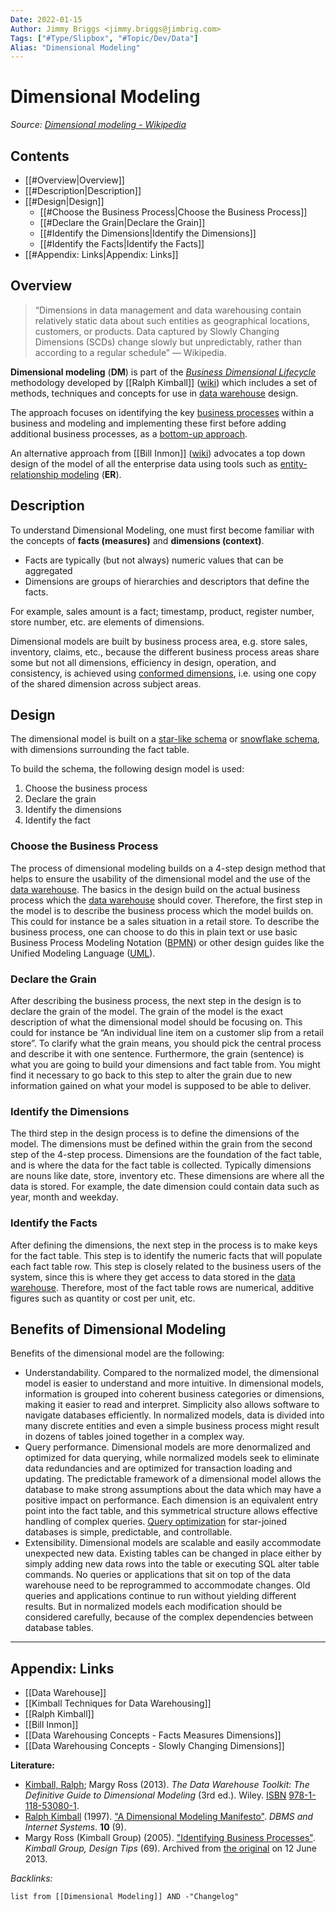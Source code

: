 ```yaml
---
Date: 2022-01-15
Author: Jimmy Briggs <jimmy.briggs@jimbrig.com>
Tags: ["#Type/Slipbox", "#Topic/Dev/Data"]
Alias: "Dimensional Modeling"
---
```


# Dimensional Modeling

*Source: [Dimensional modeling - Wikipedia](https://en.wikipedia.org/wiki/Dimensional_modeling)*

## Contents

- [[#Overview|Overview]]
- [[#Description|Description]]
- [[#Design|Design]]
	- [[#Choose the Business Process|Choose the Business Process]]
	- [[#Declare the Grain|Declare the Grain]]
	- [[#Identify the Dimensions|Identify the Dimensions]]
	- [[#Identify the Facts|Identify the Facts]]
- [[#Appendix: Links|Appendix: Links]]


## Overview

> “Dimensions in data management and data warehousing contain relatively static data about such entities as geographical locations, customers, or products. Data captured by Slowly Changing Dimensions (SCDs) change slowly but unpredictably, rather than according to a regular schedule” — Wikipedia.

**Dimensional modeling** (**DM**) is part of the *[Business Dimensional Lifecycle](https://en.wikipedia.org/wiki/The_Kimball_Lifecycle "The Kimball Lifecycle")* methodology developed by [[Ralph Kimball]] ([wiki](https://en.wikipedia.org/wiki/Ralph_Kimball "Ralph Kimball")) which includes a set of methods, techniques and concepts for use in [data warehouse](https://en.wikipedia.org/wiki/Data_warehouse "Data warehouse") design.

The approach focuses on identifying the key [business processes](https://en.wikipedia.org/wiki/Business_process "Business process") within a business and modeling and implementing these first before adding additional business processes, as a [bottom-up approach](https://en.wikipedia.org/wiki/Top-down_and_bottom-up_design "Top-down and bottom-up design").

An alternative approach from [[Bill Inmon]] ([wiki](https://en.wikipedia.org/wiki/Bill_Inmon "Bill Inmon")) advocates a top down design of the model of all the enterprise data using tools such as [entity-relationship modeling](https://en.wikipedia.org/wiki/Entity-relationship_model "Entity-relationship model") (**ER**).

## Description

To understand Dimensional Modeling, one must first become familiar with the concepts of **facts (measures)** and **dimensions (context)**.

- Facts are typically (but not always) numeric values that can be aggregated
- Dimensions are groups of hierarchies and descriptors that define the facts. 

For example, sales amount is a fact; timestamp, product, register number, store number, etc. are elements of dimensions. 

Dimensional models are built by business process area, e.g. store sales, inventory, claims, etc., because the different business process areas share some but not all dimensions, efficiency in design, operation, and consistency, is achieved using [conformed dimensions](https://en.wikipedia.org/wiki/Dimension_(data_warehouse)#Types "Dimension (data warehouse)"), i.e. using one copy of the shared dimension across subject areas.

## Design

The dimensional model is built on a [star-like schema](https://en.wikipedia.org/wiki/Star_schema "Star schema") or [snowflake schema](https://en.wikipedia.org/wiki/Snowflake_schema "Snowflake schema"), with dimensions surrounding the fact table.

To build the schema, the following design model is used:

1.  Choose the business process
2.  Declare the grain
3.  Identify the dimensions
4.  Identify the fact

### Choose the Business Process

The process of dimensional modeling builds on a 4-step design method that helps to ensure the usability of the dimensional model and the use of the [data warehouse](https://en.wikipedia.org/wiki/Data_warehouse "Data warehouse"). The basics in the design build on the actual business process which the [data warehouse](https://en.wikipedia.org/wiki/Data_warehouse "Data warehouse") should cover. Therefore, the first step in the model is to describe the business process which the model builds on. This could for instance be a sales situation in a retail store. To describe the business process, one can choose to do this in plain text or use basic Business Process Modeling Notation ([BPMN](https://en.wikipedia.org/wiki/BPMN "BPMN")) or other design guides like the Unified Modeling Language ([UML](https://en.wikipedia.org/wiki/Unified_Modeling_Language "Unified Modeling Language")).

### Declare the Grain

After describing the business process, the next step in the design is to declare the grain of the model. The grain of the model is the exact description of what the dimensional model should be focusing on. This could for instance be “An individual line item on a customer slip from a retail store”. To clarify what the grain means, you should pick the central process and describe it with one sentence. Furthermore, the grain (sentence) is what you are going to build your dimensions and fact table from. You might find it necessary to go back to this step to alter the grain due to new information gained on what your model is supposed to be able to deliver.

### Identify the Dimensions

The third step in the design process is to define the dimensions of the model. The dimensions must be defined within the grain from the second step of the 4-step process. Dimensions are the foundation of the fact table, and is where the data for the fact table is collected. Typically dimensions are nouns like date, store, inventory etc. These dimensions are where all the data is stored. For example, the date dimension could contain data such as year, month and weekday.

### Identify the Facts

After defining the dimensions, the next step in the process is to make keys for the fact table. This step is to identify the numeric facts that will populate each fact table row. This step is closely related to the business users of the system, since this is where they get access to data stored in the [data warehouse](https://en.wikipedia.org/wiki/Data_warehouse "Data warehouse"). Therefore, most of the fact table rows are numerical, additive figures such as quantity or cost per unit, etc.

## Benefits of Dimensional Modeling

Benefits of the dimensional model are the following:

-   Understandability. Compared to the normalized model, the dimensional model is easier to understand and more intuitive. In dimensional models, information is grouped into coherent business categories or dimensions, making it easier to read and interpret. Simplicity also allows software to navigate databases efficiently. In normalized models, data is divided into many discrete entities and even a simple business process might result in dozens of tables joined together in a complex way.
-   Query performance. Dimensional models are more denormalized and optimized for data querying, while normalized models seek to eliminate data redundancies and are optimized for transaction loading and updating. The predictable framework of a dimensional model allows the database to make strong assumptions about the data which may have a positive impact on performance. Each dimension is an equivalent entry point into the fact table, and this symmetrical structure allows effective handling of complex queries. [Query optimization](https://en.wikipedia.org/wiki/Query_optimization "Query optimization") for star-joined databases is simple, predictable, and controllable.
-   Extensibility. Dimensional models are scalable and easily accommodate unexpected new data. Existing tables can be changed in place either by simply adding new data rows into the table or executing SQL alter table commands. No queries or applications that sit on top of the data warehouse need to be reprogrammed to accommodate changes. Old queries and applications continue to run without yielding different results. But in normalized models each modification should be considered carefully, because of the complex dependencies between database tables.


***

## Appendix: Links

- [[Data Warehouse]]
- [[Kimball Techniques for Data Warehousing]]
- [[Ralph Kimball]]
- [[Bill Inmon]]
- [[Data Warehousing Concepts - Facts Measures Dimensions]]
- [[Data Warehousing Concepts - Slowly Changing Dimensions]]

**Literature:**

-   [Kimball, Ralph](https://en.wikipedia.org/wiki/Ralph_Kimball "Ralph Kimball"); Margy Ross (2013). _The Data Warehouse Toolkit: The Definitive Guide to Dimensional Modeling_ (3rd ed.). Wiley. [ISBN](https://en.wikipedia.org/wiki/ISBN_(identifier) "ISBN (identifier)") [978-1-118-53080-1](https://en.wikipedia.org/wiki/Special:BookSources/978-1-118-53080-1 "Special:BookSources/978-1-118-53080-1").
-   [Ralph Kimball](https://en.wikipedia.org/wiki/Ralph_Kimball "Ralph Kimball") (1997). ["A Dimensional Modeling Manifesto"](http://www.kimballgroup.com/1997/08/02/a-dimensional-modeling-manifesto/). _DBMS and Internet Systems_. **10** (9).
-   Margy Ross (Kimball Group) (2005). ["Identifying Business Processes"](https://web.archive.org/web/20130612211852/http://www.kimballgroup.com/2005/07/05/design-tip-69-identifying-business-processes/). _Kimball Group, Design Tips_ (69). Archived from [the original](http://www.kimballgroup.com/2005/07/05/design-tip-69-identifying-business-processes/) on 12 June 2013.

*Backlinks:*

```dataview
list from [[Dimensional Modeling]] AND -"Changelog"
```
